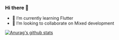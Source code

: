 ### Hi there 👋


- 🌱 I’m currently learning Flutter
- 👯 I’m looking to collaborate on Mixed development


[![Anurag's github stats](https://github-readme-stats.vercel.app/api?username=GHome)](https://github.com/anuraghazra/github-readme-stats)

